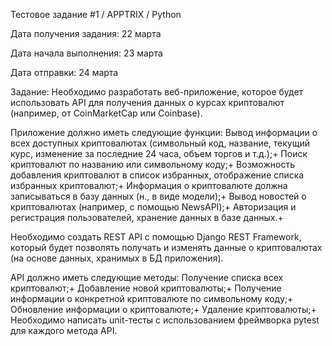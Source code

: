 Тестовое задание #1 / APPTRIX / Python

Дата получения задания: 22 марта

Дата начала выполнения: 23 марта

Дата отправки: 24 марта

Задание: Необходимо разработать веб-приложение, которое будет использовать API для получения данных о курсах криптовалют (например, от CoinMarketCap или Coinbase).

Приложение должно иметь следующие функции:
Вывод информации о всех доступных криптовалютах (символьный код, название, текущий курс, изменение за последние 24 часа, объем торгов и т.д.);+
Поиск криптовалют по названию или символьному коду;+
Возможность добавления криптовалют в список избранных, отображение списка избранных криптовалют;+
Информация о криптовалюте должна записываться в базу данных (н., в виде модели);+
Вывод новостей о криптовалютах (например, с помощью NewsAPI);+
Авторизация и регистрация пользователей, хранение данных в базе данных.+

Необходимо создать REST API с помощью Django REST Framework, который будет позволять получать и изменять данные о криптовалютах (на основе данных, хранимых в БД приложения). 

API должно иметь следующие методы:
Получение списка всех криптовалют;+
Добавление новой криптовалюты;+
Получение информации о конкретной криптовалюте по символьному коду;+
Обновление информации о криптовалюте;+
Удаление криптовалюты;+
Необходимо написать unit-тесты с использованием фреймворка pytest для каждого метода API.
